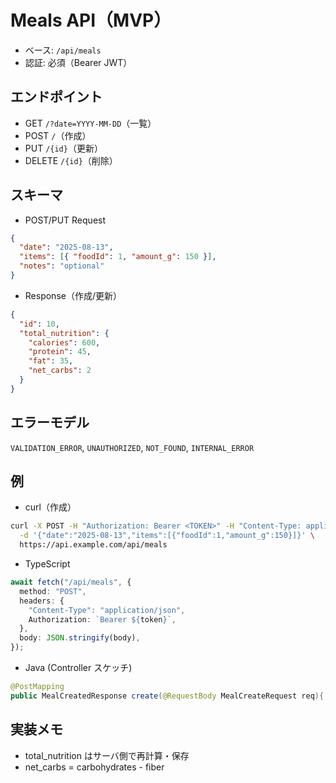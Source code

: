 # Meals API（MVP）

- ベース: `/api/meals`
- 認証: 必須（Bearer JWT）

## エンドポイント

- GET `/?date=YYYY-MM-DD`（一覧）
- POST `/`（作成）
- PUT `/{id}`（更新）
- DELETE `/{id}`（削除）

## スキーマ

- POST/PUT Request

```json
{
  "date": "2025-08-13",
  "items": [{ "foodId": 1, "amount_g": 150 }],
  "notes": "optional"
}
```

- Response（作成/更新）

```json
{
  "id": 10,
  "total_nutrition": {
    "calories": 600,
    "protein": 45,
    "fat": 35,
    "net_carbs": 2
  }
}
```

## エラーモデル

`VALIDATION_ERROR`, `UNAUTHORIZED`, `NOT_FOUND`, `INTERNAL_ERROR`

## 例

- curl（作成）

```bash
curl -X POST -H "Authorization: Bearer <TOKEN>" -H "Content-Type: application/json" \
  -d '{"date":"2025-08-13","items":[{"foodId":1,"amount_g":150}]}' \
  https://api.example.com/api/meals
```

- TypeScript

```ts
await fetch("/api/meals", {
  method: "POST",
  headers: {
    "Content-Type": "application/json",
    Authorization: `Bearer ${token}`,
  },
  body: JSON.stringify(body),
});
```

- Java (Controller スケッチ)

```java
@PostMapping
public MealCreatedResponse create(@RequestBody MealCreateRequest req){ /* ... */ }
```

## 実装メモ

- total_nutrition はサーバ側で再計算・保存
- net_carbs = carbohydrates - fiber
